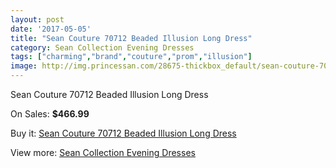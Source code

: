 ```yaml
---
layout: post
date: '2017-05-05'
title: "Sean Couture 70712 Beaded Illusion Long Dress"
category: Sean Collection Evening Dresses
tags: ["charming","brand","couture","prom","illusion"]
image: http://img.princessan.com/28675-thickbox_default/sean-couture-70712-beaded-illusion-long-dress.jpg
---
```

Sean Couture 70712 Beaded Illusion Long Dress

On Sales: **$466.99**
<a href="https://www.princessan.com/en/13086-sean-couture-70712-beaded-illusion-long-dress.html"><amp-img layout="responsive" width="600" height="600" src="//img.princessan.com/28675-thickbox_default/sean-couture-70712-beaded-illusion-long-dress.jpg" alt="Sean Couture 70712 Beaded Illusion Long Dress 0" /></a>

Buy it: [Sean Couture 70712 Beaded Illusion Long Dress](https://www.princessan.com/en/13086-sean-couture-70712-beaded-illusion-long-dress.html "Sean Couture 70712 Beaded Illusion Long Dress")

View more: [Sean Collection Evening Dresses](https://www.princessan.com/en/94- "Sean Collection Evening Dresses")